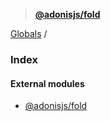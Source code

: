> **[@adonisjs/fold](README.md)**

[Globals](README.md) /

### Index

#### External modules

* [@adonisjs/fold](modules/_adonisjs_fold.md)
